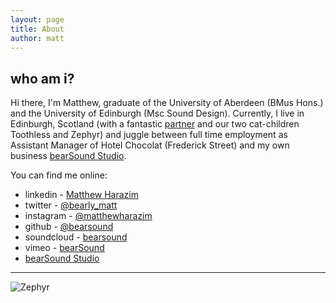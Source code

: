 ```yaml
---
layout: page
title: About
author: matt
---
```


## who am i?
Hi there, I'm Matthew, graduate of the University of Aberdeen (BMus Hons.) and the University of Edinburgh (Msc Sound Design). Currently, I live in Edinburgh, Scotland (with a fantastic <a href="https://www.lulus-lemon.space">partner</a> and our two cat-children Toothless and Zephyr) and juggle between full time employment as Assistant Manager of Hotel Chocolat (Frederick Street) and my own business <a href="https://www.bearsoundstudio.com">bearSound Studio</a>. 

You can find me online:
* linkedin - <a href="https://www.linkedin.com/in/matthew-harazim-b7733163/">Matthew Harazim</a>
* twitter - <a href="https://twitter.com/bearly_Matt">@bearly_matt</a>
* instagram - <a href="https://www.instagram.com/matthewharazim/">@matthewharazim</a>
* github - <a href="https://github.com/BearSound">@bearsound</a>
* soundcloud - <a href="https://soundcloud.com/bearsoundmusic">bearsound</a>
* vimeo - <a href="https://vimeo.com/user62875344">bearSound</a>
* <a href="https://www.bearsoundstudio.com">bearSound Studio</a>

<hr>

<img src="/home/admin/hyde/_assets/zeph00.jpg" alt="Zephyr">

